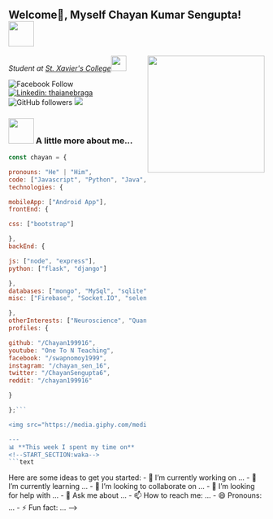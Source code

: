 <h2>Welcome👋, Myself Chayan Kumar Sengupta! <img src="https://media.giphy.com/media/12oufCB0MyZ1Go/giphy.gif" width="50"></h2>
<img align='right' src="https://media.giphy.com/media/M9gbBd9nbDrOTu1Mqx/giphy.gif" width="230">
<p><em>Student at <a href="https://www.sxccal.edu/">St. Xavier's College</a><img src="https://media.giphy.com/media/WUlplcMpOCEmTGBtBW/giphy.gif" width="30"> 
</em></p>

![Facebook Follow](https://www.facebook.com/swapnomoy1999/)
[![Linkedin: thaianebraga](https://img.shields.io/badge/-chayan-blue?style=flat-square&logo=Linkedin&logoColor=white&link=https://www.linkedin.com/in/chayan-sengupta-38a599192/)](https://www.linkedin.com/in/anmol-p-singh/)
![GitHub followers](https://img.shields.io/github/followers/Chayan199916?label=Follow&style=social)
![](https://visitor-badge.glitch.me/badge?page_id=Chayan199916.Chayan199916)

### <img src="https://media.giphy.com/media/VgCDAzcKvsR6OM0uWg/giphy.gif" width="50"> A little more about me...  

```javascript
const chayan = {

pronouns: "He" | "Him",
code: ["Javascript", "Python", "Java", "C++", "C"],
technologies: {

mobileApp: ["Android App"],
frontEnd: {

css: ["bootstrap"]

},
backEnd: {

js: ["node", "express"],
python: ["flask", "django"]

},
databases: ["mongo", "MySql", "sqlite", "PostgreSQL"],
misc: ["Firebase", "Socket.IO", "selenium", "open-cv"]

},
otherInterests: ["Neuroscience", "Quantum Physics", "Swimming", "Singing"],
profiles: {

github: "/Chayan199916",
youtube: "One To N Teaching",
facebook: "/swapnomoy1999",
instagram: "/chayan_sen_16",
twitter: "/ChayanSengupta6",
reddit: "/chayan199916"

}

};```

<img src="https://media.giphy.com/media/LnQjpWaON8nhr21vNW/giphy.gif" width="60"> <em><b>I love connecting with different people</b> so if you want to say <b>hi, I'll be happy to meet you more!</b> 😊</em>

---
📊 **This week I spent my time on**
<!--START_SECTION:waka-->
```text

```
<!--END_SECTION:waka-->













<!-->
Here are some ideas to get you started:

- 🔭 I’m currently working on ...
- 🌱 I’m currently learning ...
- 👯 I’m looking to collaborate on ...
- 🤔 I’m looking for help with ...
- 💬 Ask me about ...
- 📫 How to reach me: ...
- 😄 Pronouns: ...
- ⚡ Fun fact: ...
-->
